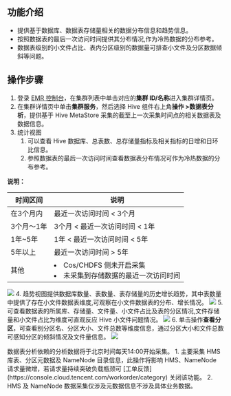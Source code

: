 ## 功能介绍
- 提供基于数据库、数据表存储量相关的数据分布信息和趋势信息。
- 按照数据表的最后一次访问时间提供其分布情况,作为冷热数据的分布参考。
- 数据表级别的小文件占比、表内分区级别的数据量可排查小文件及分区数据倾斜等问题。

## 操作步骤
1. 登录 [EMR 控制台](https://console.cloud.tencent.com/emr)，在集群列表中单击对应的**集群 ID/名称**进入集群详情页。
2. 在集群详情页中单击**集群服务**，然后选择 Hive 组件右上角**操作 >数据表分析**，提供基于 Hive MetaStore 采集的截至上一次采集时间点的相关数据表及数据信息。
3. 统计视图
	1. 可以查看 Hive 数据库、总表数、总存储量指标及相关指标的日增和日环比信息。
	2. 参照数据表的最后一次访问时间查看数据表分布情况可作为冷热数据的分布参考。

**说明：**

| 时间区间 | 说明 | 
|---------|---------|
| 在3个月内	| 最近一次访问时间 < 3个月| 
| 3个月～1年	| 3个月 < 最近一次访问时间 < 1年| 
| 1年~5年	| 1年 < 最近一次访问时间 < 5年| 
| 5年以上	| 最近一次访问时间 > 5年| 
| 其他	| <li>Cos/CHDFS 侧未开启采集<li>未采集到存储数据的最近一次访问时间| 

![](https://qcloudimg.tencent-cloud.cn/raw/f31c8c0b39f08236426498942390fc69.png)
4. 趋势视图提供数据库数量、表数量、表存储量的历史增长趋势，其中表数量中提供了存在小文件数据表维度,可观察在小文件数据表的分布、增长情况。
![](https://qcloudimg.tencent-cloud.cn/raw/42a14c956567c8456d1712960cc47b9e.png)
5. 可查看数据表的所属库、存储量、文件量、小文件占比及表的分区情况,文件存储量和小文件占比为维度可直观反应 Hive 小文件问题情况。
![](https://qcloudimg.tencent-cloud.cn/raw/88e9dbd4eb7701882a8986b56818ff4f.png)
6.	单击操作**查看分区**，可查看别分区名、分区大小、文件总数等维度信息，通过分区大小和文件总数可感知分区的倾斜情况及文件量信息。
![](https://qcloudimg.tencent-cloud.cn/raw/24559c2dd9826ec84b3acf6d8e4184eb.png)

<dx-alert infotype="alarm" title="风险说明">
数据表分析依赖的分析数据将于北京时间每天14:00开始采集。
1. 主要采集 HMS 库表、分区元数据及 NameNode 目录信息，此操作将影响 HMS、NameNode 请求量微增，若请求量持续突破负载瓶颈可 [工单反馈](https://console.cloud.tencent.com/workorder/category) 关闭该功能。 
2. HMS 及 NameNode 数据采集仅涉及元数据信息不涉及具体业务数据。
</dx-alert>


  
